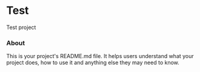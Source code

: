 Test
====

Test project

### About

This is your project's README.md file. It helps users understand what your
project does, how to use it and anything else they may need to know.